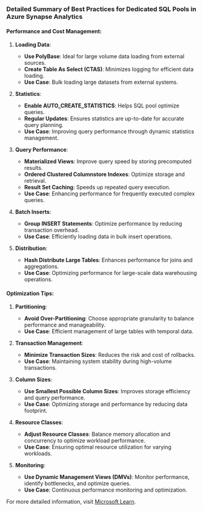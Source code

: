 ### Detailed Summary of Best Practices for Dedicated SQL Pools in Azure Synapse Analytics

#### Performance and Cost Management:
1. **Loading Data**:
   - **Use PolyBase**: Ideal for large volume data loading from external sources.
   - **Create Table As Select (CTAS)**: Minimizes logging for efficient data loading.
   - **Use Case**: Bulk loading large datasets from external systems.

2. **Statistics**:
   - **Enable AUTO_CREATE_STATISTICS**: Helps SQL pool optimize queries.
   - **Regular Updates**: Ensures statistics are up-to-date for accurate query planning.
   - **Use Case**: Improving query performance through dynamic statistics management.

3. **Query Performance**:
   - **Materialized Views**: Improve query speed by storing precomputed results.
   - **Ordered Clustered Columnstore Indexes**: Optimize storage and retrieval.
   - **Result Set Caching**: Speeds up repeated query execution.
   - **Use Case**: Enhancing performance for frequently executed complex queries.

4. **Batch Inserts**:
   - **Group INSERT Statements**: Optimize performance by reducing transaction overhead.
   - **Use Case**: Efficiently loading data in bulk insert operations.

5. **Distribution**:
   - **Hash Distribute Large Tables**: Enhances performance for joins and aggregations.
   - **Use Case**: Optimizing performance for large-scale data warehousing operations.

#### Optimization Tips:
1. **Partitioning**:
   - **Avoid Over-Partitioning**: Choose appropriate granularity to balance performance and manageability.
   - **Use Case**: Efficient management of large tables with temporal data.

2. **Transaction Management**:
   - **Minimize Transaction Sizes**: Reduces the risk and cost of rollbacks.
   - **Use Case**: Maintaining system stability during high-volume transactions.

3. **Column Sizes**:
   - **Use Smallest Possible Column Sizes**: Improves storage efficiency and query performance.
   - **Use Case**: Optimizing storage and performance by reducing data footprint.

4. **Resource Classes**:
   - **Adjust Resource Classes**: Balance memory allocation and concurrency to optimize workload performance.
   - **Use Case**: Ensuring optimal resource utilization for varying workloads.

5. **Monitoring**:
   - **Use Dynamic Management Views (DMVs)**: Monitor performance, identify bottlenecks, and optimize queries.
   - **Use Case**: Continuous performance monitoring and optimization.

For more detailed information, visit [Microsoft Learn](https://learn.microsoft.com/en-us/azure/synapse-analytics/sql/best-practices-dedicated-sql-pool).
